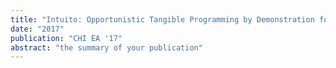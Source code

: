```yaml
---
title: "Intuito: Opportunistic Tangible Programming by Demonstration for Physical Components"
date: "2017"
publication: "CHI EA '17"
abstract: "the summary of your publication"
---
```

